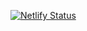 [![Netlify Status](https://img.shields.io/netlify/8242edff-5233-4081-8c6e-e8007841a740?style=for-the-badge)](https://mg-fe.netlify.app)
